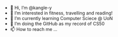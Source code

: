 - 👋 Hi, I’m @kangle-y
- 👀 I’m interested in fitness, travelling and reading!
- 🌱 I’m currently learning Computer Sciece @ UoN
- 💞️ I’m doing the GitHub as my record of CS50
- 📫 How to reach me ... 

<!---
kangle-y/kangle-y is a ✨ special ✨ repository because its `README.md` (this file) appears on your GitHub profile.
You can click the Preview link to take a look at your changes.
--->
